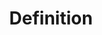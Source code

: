 ---
title: "Definition"
description: "Statement of the meaning of words I learnt along the way."
---